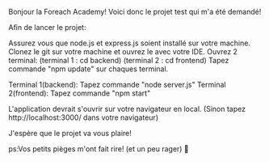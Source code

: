Bonjour la Foreach Academy! Voici donc le projet test qui m'a été demandé!

Afin de lancer le projet: 

Assurez vous que node.js et express.js soient installé sur votre machine.
Clonez le git sur votre machine et ouvrez le avec votre IDE.
Ouvrez 2 terminal: (terminal 1 : cd backend) (terminal 2 : cd frontend)
Tapez commande "npm update" sur chaques terminal.

Terminal 1(backend): Tapez commande "node server.js"
Terminal 2(frontend): Tapez commande "npm start" 

L'application devrait s'ouvrir sur votre navigateur en local. (Sinon tapez http://localhost:3000/ dans votre navigateur)

J'espère que le projet va vous plaire!

ps:Vos petits pièges m'ont fait rire! (et un peu rager) 💩

